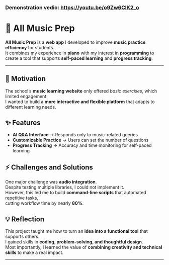 ### Demonstration vedio: https://youtu.be/o9Zw6ClK2_o 

# 🎵 All Music Prep 

**All Music Prep** is a **web app** I developed to improve **music practice efficiency** for students.  
It combines my experience in **piano** with my interest in **programming** to create a tool that supports **self-paced learning** and **progress tracking**.  

---

## 🚀 Motivation
The school’s **music learning website** only offered *basic exercises*, which limited engagement.  
I wanted to build a **more interactive and flexible platform** that adapts to different learning needs.  




## ✨ Features 
- **AI Q&A Interface** → Responds only to music-related queries  
- **Customizable Practice** → Users can set the number of questions  
- **Progress Tracking** → Accuracy and time monitoring for self-paced learning  




## ⚡ Challenges and Solutions
One major challenge was **audio integration**.  
Despite testing multiple libraries, I could not implement it.  
However, this led me to build **command-line scripts** that automated repetitive tasks,  
cutting workflow time by nearly **80%**.  




## 💡 Reflection
This project taught me how to turn an **idea into a functional tool** that supports others.  
I gained skills in **coding, problem-solving, and thoughtful design**.  
Most importantly, I learned the value of **combining creativity and technical skills** to make a real impact.  

---
